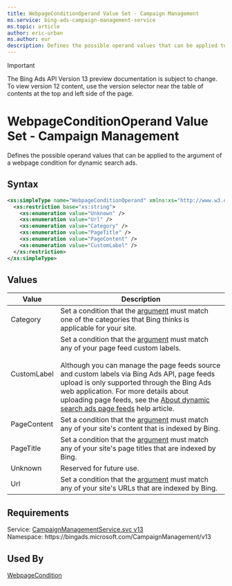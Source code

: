 ```yaml
---
title: WebpageConditionOperand Value Set - Campaign Management
ms.service: bing-ads-campaign-management-service
ms.topic: article
author: eric-urban
ms.author: eur
description: Defines the possible operand values that can be applied to the argument of a webpage condition for dynamic search ads.
---
```

> [!IMPORTANT]
> The Bing Ads API Version 13 preview documentation is subject to change. To view version 12 content, use the version selector near the table of contents at the top and left side of the page.

# WebpageConditionOperand Value Set - Campaign Management
Defines the possible operand values that can be applied to the argument of a webpage condition for dynamic search ads. 

## Syntax
```xml
<xs:simpleType name="WebpageConditionOperand" xmlns:xs="http://www.w3.org/2001/XMLSchema">
  <xs:restriction base="xs:string">
    <xs:enumeration value="Unknown" />
    <xs:enumeration value="Url" />
    <xs:enumeration value="Category" />
    <xs:enumeration value="PageTitle" />
    <xs:enumeration value="PageContent" />
    <xs:enumeration value="CustomLabel" />
  </xs:restriction>
</xs:simpleType>
```

## <a name="values"></a>Values

|Value|Description|
|-----------|---------------|
|<a name="category"></a>Category|Set a condition that the [argument](webpagecondition.md#argument) must match one of the categories that Bing thinks is applicable for your site.|
|<a name="customlabel"></a>CustomLabel|Set a condition that the [argument](webpagecondition.md#argument) must match any of your page feed custom labels.<br/><br/>Although you can manage the page feeds source and custom labels via Bing Ads API, page feeds upload is only supported through the Bing Ads web application. For more details about uploading page feeds, see the [About dynamic search ads page feeds](https://help.bingads.microsoft.com/#apex/3/en/60010/0) help article.|
|<a name="pagecontent"></a>PageContent|Set a condition that the [argument](webpagecondition.md#argument) must match any of your site's content that is indexed by Bing.|
|<a name="pagetitle"></a>PageTitle|Set a condition that the [argument](webpagecondition.md#argument) must match any of your site's page titles that are indexed by Bing.|
|<a name="unknown"></a>Unknown|Reserved for future use.|
|<a name="url"></a>Url|Set a condition that the [argument](webpagecondition.md#argument) must match any of your site's URLs that are indexed by Bing.|

## Requirements
Service: [CampaignManagementService.svc v13](https://campaign.api.bingads.microsoft.com/Api/Advertiser/CampaignManagement/v13/CampaignManagementService.svc)  
Namespace: https\://bingads.microsoft.com/CampaignManagement/v13  

## Used By
[WebpageCondition](webpagecondition.md)  
